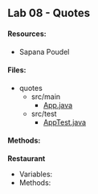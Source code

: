 ## Lab 08 - Quotes
#### Resources:
* Sapana Poudel

#### Files:
* quotes
  * src/main 
    * [App.java](./src/main/java/quotes/App.java)
  * src/test
    * [AppTest.java](./src/test/java/quotes/AppTest.java)

#### Methods:
**Restaurant**
* Variables:
* Methods:
